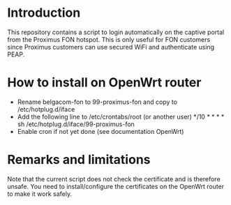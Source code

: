 # Introduction
This repository contains a script to login automatically on the captive portal from the Proximus FON hotspot. This is only useful for FON customers since Proximus customers can use secured WiFi and authenticate using PEAP.

# How to install on OpenWrt router
- Rename belgacom-fon to 99-proximus-fon and copy to /etc/hotplug.d/iface 
- Add the following line to /etc/crontabs/root (or another user)
*/10 * * * * sh /etc/hotplug.d/iface/99-proximus-fon
- Enable cron if not yet done (see documentation OpenWrt)

# Remarks and limitations
Note that the current script does not check the certificate and is therefore unsafe. You need to install/configure the certificates on the OpenWrt router to make it work safely.